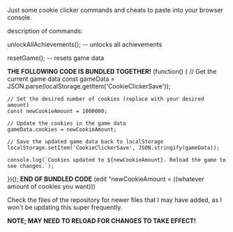 Just some cookie clicker commands and cheats to paste into your browser console. 

description of commands: 

unlockAllAchievements(); -- unlocks all achievements

resetGame(); -- resets game data


**THE FOLLOWING CODE IS BUNDLED TOGETHER!**
(function() {
    // Get the current game data
    const gameData = JSON.parse(localStorage.getItem('CookieClickerSave'));

    // Set the desired number of cookies (replace with your desired amount)
    const newCookieAmount = 1000000;

    // Update the cookies in the game data
    gameData.cookies = newCookieAmount;

    // Save the updated game data back to localStorage
    localStorage.setItem('CookieClickerSave', JSON.stringify(gameData));

    console.log(`Cookies updated to ${newCookieAmount}. Reload the game to see changes.`);
})();
**END OF BUNDLED CODE** (edit "newCookieAmount = ((whatever amount of cookies you want))) 

Check the files of the repository for newer files that I may have added, as I won't be updating this super frequently.

**NOTE; MAY NEED TO RELOAD FOR CHANGES TO TAKE EFFECT!**




